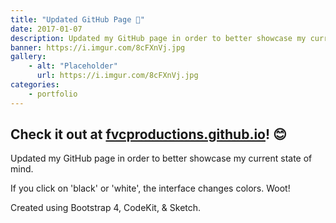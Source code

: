 ```yaml
---
title: "Updated GitHub Page 🍓"
date: 2017-01-07
description: Updated my GitHub page in order to better showcase my current state of mind. If you click on 'black' or 'white', the interface changes colors. Woot!
banner: https://i.imgur.com/8cFXnVj.jpg
gallery:
    - alt: "Placeholder"
      url: https://i.imgur.com/8cFXnVj.jpg
categories:
    - portfolio
---
```


## Check it out at [fvcproductions.github.io](https://fvcproductions.github.io/)! 😊

Updated my GitHub page in order to better showcase my current state of mind.

If you click on 'black' or 'white', the interface changes colors. Woot!

Created using Bootstrap 4, CodeKit, & Sketch.
